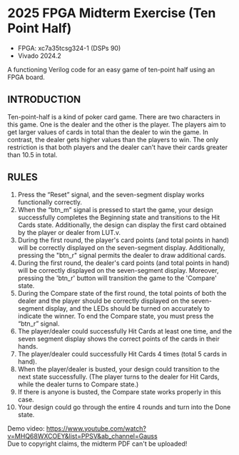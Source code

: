 # 2025 FPGA Midterm Exercise (Ten Point Half)

* FPGA: xc7a35tcsg324-1 (DSPs 90)
* Vivado 2024.2

A functioning Verilog code for an easy game of ten-point half using an FPGA board.

## INTRODUCTION
Ten-point-half is a kind of poker card game. There are two characters in this game. One is the dealer and the other is the player. The players aim to get larger values of cards in total than the dealer to win the game. In contrast, the dealer gets higher values than the players to win. The only restriction is that both players and the dealer can’t have their cards greater than 10.5 in total.

## RULES
1. Press the “Reset” signal, and the seven-segment display works functionally correctly. 
2. When the “btn_m” signal is pressed to start the game, your design successfully 
completes the Beginning state and transitions to the Hit Cards state. Additionally, 
the design can display the first card obtained by the player or dealer from LUT.v. 
3. During the first round, the player's card points (and total points in hand) will be 
correctly displayed on the seven-segment display. Additionally, pressing the 
"btn_r" signal permits the dealer to draw additional cards. 
4. During the first round, the dealer's card points (and total points in hand) will be 
correctly displayed on the seven-segment display. Moreover, pressing the 'btn_r' 
button will transition the game to the 'Compare' state. 
5. During the Compare state of the first round, the total points of both the dealer and 
the player should be correctly displayed on the seven-segment display, and the 
LEDs should be turned on accurately to indicate the winner. To end the Compare 
state, you must press the “btn_r” signal.  
6. The player/dealer could successfully Hit Cards at least one time, and the seven
segment display shows the correct points of the cards in their hands. 
7. The player/dealer could successfully Hit Cards 4 times (total 5 cards in hand). 
8. When the player/dealer is busted, your design could transition to the next state 
successfully. (The player turns to the dealer for Hit Cards, while the dealer turns 
to Compare state.) 
9. If there is anyone is busted, the Compare state works properly in this case. 
10. Your design could go through the entire 4 rounds and turn into the Done state.

Demo video: https://www.youtube.com/watch?v=MHQ68WXCOEY&list=PPSV&ab_channel=Gauss
<br>
Due to copyright claims, the midterm PDF can't be uploaded!
